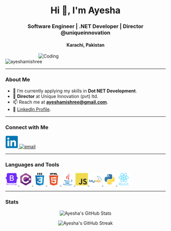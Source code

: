 <h1 align="center">Hi 👋, I'm Ayesha</h1>
<h3 align="center">Software Engineer | .NET Developer | Director @uniqueinnovation</h3>
<h4 align="center">Karachi, Pakistan</h4>

<img align="right" alt="Coding" width="400" src="https://user-images.githubusercontent.com/55389276/140866485-8fb1c876-9a8f-4d6a-98dc-08c4981eaf70.gif">

<p align="left"> 
    <img src="https://komarev.com/ghpvc/?username=ayeshamishree&label=Profile%20views&color=0e75b6&style=flat" alt="ayeshamishree" /> 
</p>

---

### **About Me**
- 🌱 I’m currently applying my skills in **Dot NET Development**.
- 💼 **Director** at Unique Innovation (pvt) ltd.
- 📫 Reach me at **ayeshamishree@gmail.com**.
- 📝 [LinkedIn Profile](https://www.linkedin.com/in/ayesha-mishree-78b141256/).

---

### **Connect with Me**
<p align="left">
    <a href="https://linkedin.com/in/ayesha-mishree-78b141256/" target="_blank">
        <img src="https://raw.githubusercontent.com/devicons/devicon/master/icons/linkedin/linkedin-original.svg" alt="linkedin" width="40" height="40"/>
    </a>
    <a href="mailto:ayeshamishree@gmail.com">
        <img src="https://upload.wikimedia.org/wikipedia/commons/8/8b/Email-icon.png" alt="email" width="40" height="40"/>
    </a>
</p>

---

### **Languages and Tools**
<p align="left"> 
    <a href="https://getbootstrap.com" target="_blank" rel="noreferrer">
        <img src="https://raw.githubusercontent.com/devicons/devicon/master/icons/bootstrap/bootstrap-plain-wordmark.svg" alt="bootstrap" width="40" height="40"/> 
    </a> 
    <a href="https://www.w3schools.com/cs/" target="_blank" rel="noreferrer"> 
        <img src="https://raw.githubusercontent.com/devicons/devicon/master/icons/csharp/csharp-original.svg" alt="csharp" width="40" height="40"/> 
    </a> 
    <a href="https://www.w3schools.com/css/" target="_blank" rel="noreferrer"> 
        <img src="https://raw.githubusercontent.com/devicons/devicon/master/icons/css3/css3-original-wordmark.svg" alt="css3" width="40" height="40"/> 
    </a> 
    <a href="https://www.w3.org/html/" target="_blank" rel="noreferrer"> 
        <img src="https://raw.githubusercontent.com/devicons/devicon/master/icons/html5/html5-original-wordmark.svg" alt="html5" width="40" height="40"/> 
    </a> 
    <a href="https://www.java.com" target="_blank" rel="noreferrer"> 
        <img src="https://raw.githubusercontent.com/devicons/devicon/master/icons/java/java-original.svg" alt="java" width="40" height="40"/> 
    </a> 
    <a href="https://developer.mozilla.org/en-US/docs/Web/JavaScript" target="_blank" rel="noreferrer"> 
        <img src="https://raw.githubusercontent.com/devicons/devicon/master/icons/javascript/javascript-original.svg" alt="javascript" width="40" height="40"/> 
    </a> 
    <a href="https://www.mysql.com/" target="_blank" rel="noreferrer"> 
        <img src="https://raw.githubusercontent.com/devicons/devicon/master/icons/mysql/mysql-original-wordmark.svg" alt="mysql" width="40" height="40"/> 
    </a> 
    <a href="https://www.python.org" target="_blank" rel="noreferrer"> 
        <img src="https://raw.githubusercontent.com/devicons/devicon/master/icons/python/python-original.svg" alt="python" width="40" height="40"/> 
    </a> 
    <a href="https://reactjs.org/" target="_blank" rel="noreferrer"> 
        <img src="https://raw.githubusercontent.com/devicons/devicon/master/icons/react/react-original-wordmark.svg" alt="react" width="40" height="40"/> 
    </a> 
</p>

---

### **Stats**
<p align="center">
    <img src="https://github-readme-stats.vercel.app/api?username=ayeshamishree&show_icons=true&theme=tokyonight" alt="Ayesha's GitHub Stats"/>
</p>
<p align="center">
    <img src="https://github-readme-streak-stats.herokuapp.com/?user=ayeshamishree&theme=tokyonight" alt="Ayesha's GitHub Streak"/>
</p>
